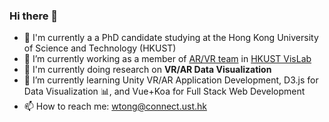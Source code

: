 ### Hi there 👋

<!--
**wtong2017/wtong2017** is a ✨ _special_ ✨ repository because its `README.md` (this file) appears on your GitHub profile.

Here are some ideas to get you started:

- 🔭 I’m currently working on ...
- 🌱 I’m currently learning ...
- 👯 I’m looking to collaborate on ...
- 🤔 I’m looking for help with ...
- 💬 Ask me about ...
- 📫 How to reach me: ...
- 😄 Pronouns: ...
- ⚡ Fun fact: ...
-->

- 🏫 I'm currently a a PhD candidate studying at the Hong Kong University of Science and Technology (HKUST) 
- 🔭 I’m currently working as a member of [AR/VR team](http://vis.cse.ust.hk/groups/xr-vis/) in [HKUST VisLab](http://vis.cse.ust.hk/)
- 📜 I'm currently doing research on **VR/AR Data Visualization**
- 🌱 I’m currently learning Unity VR/AR Application Development, D3.js for Data Visualization 📊, and Vue+Koa for Full Stack Web Development
- 📫 How to reach me: <wtong@connect.ust.hk>
